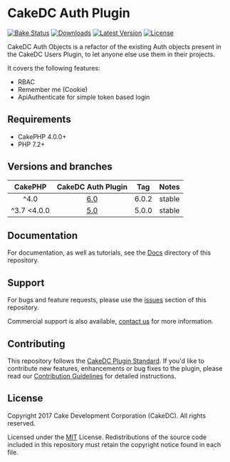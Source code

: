 CakeDC Auth Plugin
===================

[![Bake Status](https://secure.travis-ci.org/CakeDC/auth.png?branch=master)](http://travis-ci.org/CakeDC/auth)
[![Downloads](https://poser.pugx.org/CakeDC/auth/d/total.png)](https://packagist.org/packages/CakeDC/auth)
[![Latest Version](https://poser.pugx.org/CakeDC/auth/v/stable.png)](https://packagist.org/packages/CakeDC/auth)
[![License](https://poser.pugx.org/CakeDC/auth/license.svg)](https://packagist.org/packages/CakeDC/auth)

CakeDC Auth Objects is a refactor of the existing Auth objects present in the CakeDC Users Plugin, 
to let anyone else use them in their projects.

It covers the following features:
* RBAC
* Remember me (Cookie)
* ApiAuthenticate for simple token based login

Requirements
------------

* CakePHP 4.0.0+
* PHP 7.2+

Versions and branches
---------------------

| CakePHP | CakeDC Auth Plugin | Tag   | Notes |
| :-------------: | :------------------------: | :--:  | :---- |
| ^4.0             | [6.0](https://github.com/cakedc/auth/tree/6.next)                      | 6.0.2 | stable |
| ^3.7    <4.0.0  | [5.0](https://github.com/cakedc/auth/tree/5.next)                      | 5.0.0 | stable |


Documentation
-------------

For documentation, as well as tutorials, see the [Docs](Docs/Home.md) directory of this repository.

Support
-------

For bugs and feature requests, please use the [issues](https://github.com/CakeDC/auth/issues) section of this repository.

Commercial support is also available, [contact us](https://www.cakedc.com/contact) for more information.

Contributing
------------

This repository follows the [CakeDC Plugin Standard](https://www.cakedc.com/plugin-standard). 
If you'd like to contribute new features, enhancements or bug fixes to the plugin, please read our [Contribution Guidelines](https://www.cakedc.com/contribution-guidelines) for detailed instructions.

License
-------

Copyright 2017 Cake Development Corporation (CakeDC). All rights reserved.

Licensed under the [MIT](http://www.opensource.org/licenses/mit-license.php) License. Redistributions of the source code included in this repository must retain the copyright notice found in each file.
